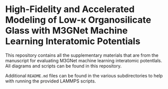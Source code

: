 # High-Fidelity and Accelerated Modeling of Low-κ Organosilicate Glass with M3GNet Machine Learning Interatomic Potentials

This repository contains all the supplementary materials that are from the manuscript for evaluating M3GNet machine learning interatomic potentIals. All diagrams and scripts can be found in this repository.

Additional `README.md` files can be found in the various subdirectories to help with running the provided LAMMPS scripts.